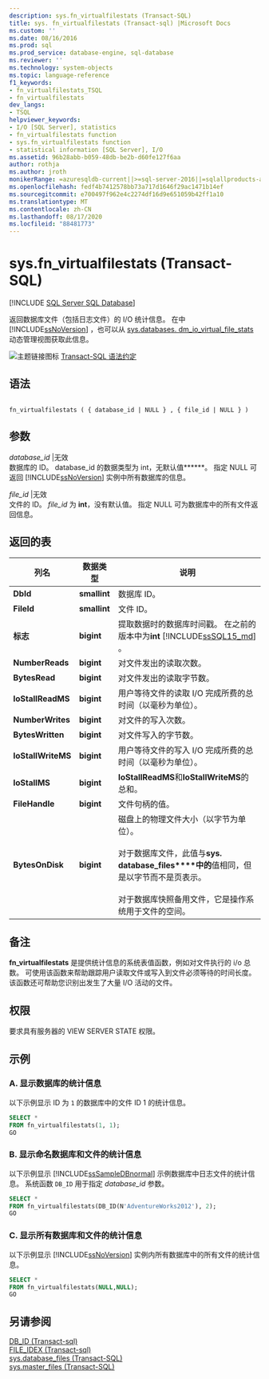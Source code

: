 ```yaml
---
description: sys.fn_virtualfilestats (Transact-SQL)
title: sys. fn_virtualfilestats (Transact-sql) |Microsoft Docs
ms.custom: ''
ms.date: 08/16/2016
ms.prod: sql
ms.prod_service: database-engine, sql-database
ms.reviewer: ''
ms.technology: system-objects
ms.topic: language-reference
f1_keywords:
- fn_virtualfilestats_TSQL
- fn_virtualfilestats
dev_langs:
- TSQL
helpviewer_keywords:
- I/O [SQL Server], statistics
- fn_virtualfilestats function
- sys.fn_virtualfilestats function
- statistical information [SQL Server], I/O
ms.assetid: 96b28abb-b059-48db-be2b-d60fe127f6aa
author: rothja
ms.author: jroth
monikerRange: =azuresqldb-current||>=sql-server-2016||=sqlallproducts-allversions||>=sql-server-linux-2017||=azuresqldb-mi-current
ms.openlocfilehash: fedf4b7412578bb73a717d1646f29ac1471b14ef
ms.sourcegitcommit: e700497f962e4c2274df16d9e651059b42ff1a10
ms.translationtype: MT
ms.contentlocale: zh-CN
ms.lasthandoff: 08/17/2020
ms.locfileid: "88481773"
---
```

# <a name="sysfn_virtualfilestats-transact-sql"></a>sys.fn_virtualfilestats (Transact-SQL)
[!INCLUDE [SQL Server SQL Database](../../includes/applies-to-version/sql-asdb.md)]

  返回数据库文件（包括日志文件）的 I/O 统计信息。 在中 [!INCLUDE[ssNoVersion](../../includes/ssnoversion-md.md)] ，也可以从 [sys.databases. dm_io_virtual_file_stats](../../relational-databases/system-dynamic-management-views/sys-dm-io-virtual-file-stats-transact-sql.md) 动态管理视图获取此信息。  

 ![主题链接图标](../../database-engine/configure-windows/media/topic-link.gif "“主题链接”图标") [Transact-SQL 语法约定](../../t-sql/language-elements/transact-sql-syntax-conventions-transact-sql.md)  
  
## <a name="syntax"></a>语法  
  
```  
  
fn_virtualfilestats ( { database_id | NULL } , { file_id | NULL } )  
```  
  
## <a name="arguments"></a>参数  
 *database_id* |无效  
 数据库的 ID。 database_id 的数据类型为 int，无默认值******。 指定 NULL 可返回 [!INCLUDE[ssNoVersion](../../includes/ssnoversion-md.md)] 实例中所有数据库的信息。  
  
 *file_id* |无效  
 文件的 ID。 *file_id* 为 **int**，没有默认值。 指定 NULL 可为数据库中的所有文件返回信息。  
  
## <a name="table-returned"></a>返回的表  
  
|列名|数据类型|说明|  
|-----------------|---------------|-----------------|  
|**DbId**|**smallint**|数据库 ID。|  
|**FileId**|**smallint**|文件 ID。|  
|**标志**|**bigint**|提取数据时的数据库时间戳。 在之前的版本中为**int** [!INCLUDE[ssSQL15_md](../../includes/sssql15-md.md)] 。 |  
|**NumberReads**|**bigint**|对文件发出的读取次数。|  
|**BytesRead**|**bigint**|对文件发出的读取字节数。|  
|**IoStallReadMS**|**bigint**|用户等待文件的读取 I/O 完成所费的总时间（以毫秒为单位）。|  
|**NumberWrites**|**bigint**|对文件的写入次数。|  
|**BytesWritten**|**bigint**|对文件写入的字节数。|  
|**IoStallWriteMS**|**bigint**|用户等待文件的写入 I/O 完成所费的总时间（以毫秒为单位）。|  
|**IoStallMS**|**bigint**|**IoStallReadMS**和**IoStallWriteMS**的总和。|  
|**FileHandle**|**bigint**|文件句柄的值。|  
|**BytesOnDisk**|**bigint**|磁盘上的物理文件大小（以字节为单位）。<br /><br /> 对于数据库文件，此值与**sys. database_files****中的**值相同，但是以字节而不是页表示。<br /><br /> 对于数据库快照备用文件，它是操作系统用于文件的空间。|  
  
## <a name="remarks"></a>备注  
 **fn_virtualfilestats** 是提供统计信息的系统表值函数，例如对文件执行的 i/o 总数。 可使用该函数来帮助跟踪用户读取文件或写入到文件必须等待的时间长度。 该函数还可帮助您识别出发生了大量 I/O 活动的文件。  
  
## <a name="permissions"></a>权限  
 要求具有服务器的 VIEW SERVER STATE 权限。  
  
## <a name="examples"></a>示例  
  
### <a name="a-displaying-statistical-information-for-a-database"></a>A. 显示数据库的统计信息  
 以下示例显示 ID 为 `1` 的数据库中的文件 ID 1 的统计信息。  
  
```sql  
SELECT *  
FROM fn_virtualfilestats(1, 1);  
GO  
```  
  
### <a name="b-displaying-statistical-information-for-a-named-database-and-file"></a>B. 显示命名数据库和文件的统计信息  
 以下示例显示 [!INCLUDE[ssSampleDBnormal](../../includes/sssampledbnormal-md.md)] 示例数据库中日志文件的统计信息。 系统函数 `DB_ID` 用于指定 *database_id* 参数。  
  
```sql  
SELECT *  
FROM fn_virtualfilestats(DB_ID(N'AdventureWorks2012'), 2);  
GO  
```  
  
### <a name="c-displaying-statistical-information-for-all-databases-and-files"></a>C. 显示所有数据库和文件的统计信息  
 以下示例显示 [!INCLUDE[ssNoVersion](../../includes/ssnoversion-md.md)] 实例内所有数据库中的所有文件的统计信息。  
  
```sql  
SELECT *  
FROM fn_virtualfilestats(NULL,NULL);  
GO  
```  
  
## <a name="see-also"></a>另请参阅  
 [DB_ID &#40;Transact-sql&#41;](../../t-sql/functions/db-id-transact-sql.md)   
 [FILE_IDEX &#40;Transact-sql&#41;](../../t-sql/functions/file-idex-transact-sql.md)   
 [sys.database_files (Transact-SQL)](../../relational-databases/system-catalog-views/sys-database-files-transact-sql.md)   
 [sys.master_files (Transact-SQL)](../../relational-databases/system-catalog-views/sys-master-files-transact-sql.md)  
  
  
